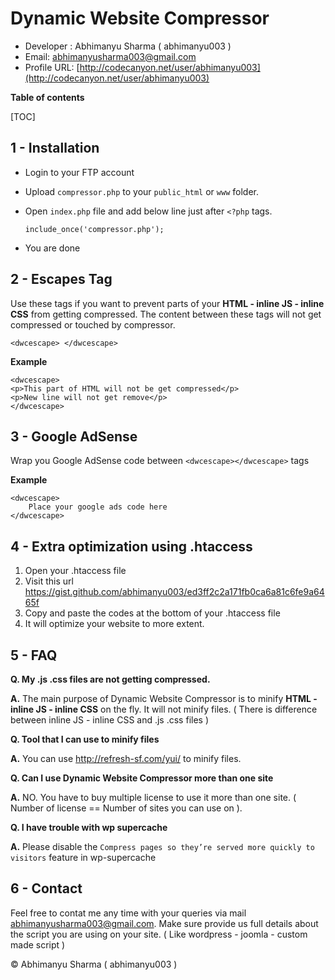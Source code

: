 # Dynamic Website Compressor

*   Developer : Abhimanyu Sharma ( abhimanyu003 )
*   Email: abhimanyusharma003@gmail.com
*   Profile URL: [http://codecanyon.net/user/abhimanyu003](http://codecanyon.net/user/abhimanyu003)


**Table of contents**

[TOC]

## 1 - Installation

*   Login to your FTP account
*   Upload `compressor.php` to your `public_html` or `www` folder.
*   Open `index.php` file and add below line just after `<?php` tags.

        include_once('compressor.php');
*   You are done

## 2 - Escapes Tag

Use these tags if you want to prevent parts of your **HTML - inline JS - inline CSS** from getting compressed. The content between these tags will not get compressed or touched by compressor.

    <dwcescape> </dwcescape>

**Example**

    <dwcescape>
    <p>This part of HTML will not be get compressed</p>
    <p>New line will not get remove</p>
    </dwcescape>

## 3 - Google AdSense

Wrap you Google AdSense code between `<dwcescape></dwcescape>` tags

**Example**

    <dwcescape> 
        Place your google ads code here
    </dwcescape>


## 4 - Extra optimization using .htaccess

1. Open your .htaccess file
2. Visit this url https://gist.github.com/abhimanyu003/ed3ff2c2a171fb0ca6a81c6fe9a6465f
3. Copy and paste the codes at the bottom of your .htaccess file
4. It will optimize your website to more extent.


## 5 - FAQ

**Q. My .js .css files are not getting compressed.**

**A.** The main purpose of Dynamic Website Compressor is to minify **HTML - inline JS - inline CSS** on the fly. It will not minify files. ( There is difference between inline JS - inline CSS and .js .css files )

**Q. Tool that I can use to minify files**

**A.** You can use http://refresh-sf.com/yui/ to minify files.

**Q. Can I use Dynamic Website Compressor more than one site**

**A.** NO. You have to buy multiple license to use it more than one site. ( Number of license == Number of sites you can use on ).

**Q. I have trouble with wp supercache**

**A.** Please disable the `Compress pages so they’re served more quickly to visitors` feature in wp-supercache

## 6 - Contact

Feel free to contat me any time with your queries via mail abhimanyusharma003@gmail.com.
Make sure provide us full details about the script you are using on your site. ( Like wordpress - joomla - custom made script )

© Abhimanyu Sharma ( abhimanyu003 )
